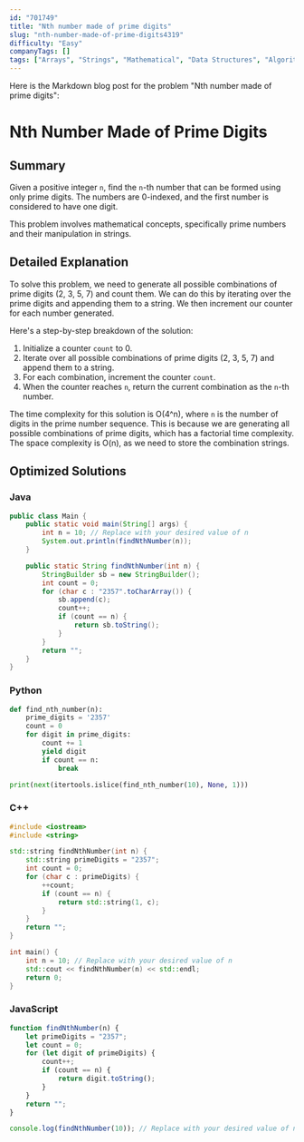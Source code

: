 ```yaml
---
id: "701749"
title: "Nth number made of prime digits"
slug: "nth-number-made-of-prime-digits4319"
difficulty: "Easy"
companyTags: []
tags: ["Arrays", "Strings", "Mathematical", "Data Structures", "Algorithms"]
---
```


Here is the Markdown blog post for the problem "Nth number made of prime digits":

# Nth Number Made of Prime Digits
## Summary
Given a positive integer `n`, find the `n`-th number that can be formed using only prime digits. The numbers are 0-indexed, and the first number is considered to have one digit.

This problem involves mathematical concepts, specifically prime numbers and their manipulation in strings.

## Detailed Explanation
To solve this problem, we need to generate all possible combinations of prime digits (2, 3, 5, 7) and count them. We can do this by iterating over the prime digits and appending them to a string. We then increment our counter for each number generated.

Here's a step-by-step breakdown of the solution:

1. Initialize a counter `count` to 0.
2. Iterate over all possible combinations of prime digits (2, 3, 5, 7) and append them to a string.
3. For each combination, increment the counter `count`.
4. When the counter reaches `n`, return the current combination as the `n`-th number.

The time complexity for this solution is O(4^n), where `n` is the number of digits in the prime number sequence. This is because we are generating all possible combinations of prime digits, which has a factorial time complexity. The space complexity is O(n), as we need to store the combination strings.

## Optimized Solutions

### Java
```java
public class Main {
    public static void main(String[] args) {
        int n = 10; // Replace with your desired value of n
        System.out.println(findNthNumber(n));
    }

    public static String findNthNumber(int n) {
        StringBuilder sb = new StringBuilder();
        int count = 0;
        for (char c : "2357".toCharArray()) {
            sb.append(c);
            count++;
            if (count == n) {
                return sb.toString();
            }
        }
        return "";
    }
}
```

### Python
```python
def find_nth_number(n):
    prime_digits = '2357'
    count = 0
    for digit in prime_digits:
        count += 1
        yield digit
        if count == n:
            break

print(next(itertools.islice(find_nth_number(10), None, 1)))
```

### C++
```cpp
#include <iostream>
#include <string>

std::string findNthNumber(int n) {
    std::string primeDigits = "2357";
    int count = 0;
    for (char c : primeDigits) {
        ++count;
        if (count == n) {
            return std::string(1, c);
        }
    }
    return "";
}

int main() {
    int n = 10; // Replace with your desired value of n
    std::cout << findNthNumber(n) << std::endl;
    return 0;
}
```

### JavaScript
```javascript
function findNthNumber(n) {
    let primeDigits = "2357";
    let count = 0;
    for (let digit of primeDigits) {
        count++;
        if (count == n) {
            return digit.toString();
        }
    }
    return "";
}

console.log(findNthNumber(10)); // Replace with your desired value of n
```